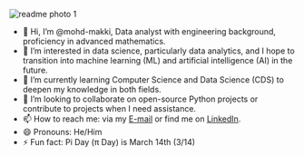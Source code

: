 ![readme photo 1](https://github.com/user-attachments/assets/76d693bc-b6ac-46bf-b9e4-c1c2a1624ccd)


- 👋 Hi, I’m @mohd-makki, Data analyst with engineering background, proficiency in advanced mathematics.
- 👀  I’m interested in data science, particularly data analytics, and I hope to transition into machine learning (ML) and artificial intelligence (AI) in the future.
- 🌱 I’m currently learning Computer Science and Data Science (CDS) to deepen my knowledge in both fields.
- 💞️ I’m looking to collaborate on open-source Python projects or contribute to projects when I need assistance.
- 📫 How to reach me: via my [E-mail](mailto:mohd.maky@gmail.com) or find me on [LinkedIn](https://www.linkedin.com/in/mohamed-ahmed-68810910). 
- 😄 Pronouns: He/Him
- ⚡ Fun fact: Pi Day (π Day) is March 14th (3/14)

<!---
mohd-makki/mohd-makki is a ✨ special ✨ repository because its `README.md` (this file) appears on your GitHub profile.
You can click the Preview link to take a look at your changes.
--->
